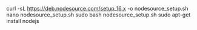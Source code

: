 curl -sL https://deb.nodesource.com/setup_16.x -o nodesource_setup.sh
nano nodesource_setup.sh
sudo bash nodesource_setup.sh
sudo apt-get install nodejs